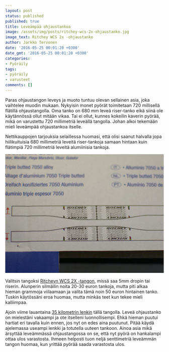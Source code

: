 ```yaml
---
layout: post
status: published
published: true
title: Leveämpää ohjaustankoa
image: /assets/img/posts/ritchey-wcs-2x-ohjaustanko.jpg
image_text: Ritchey WCS 2x -ohjaustanko
author: Jarkko Tervonen
date: '2016-05-25 00:01:20 +0300'
date_gmt: '2016-05-25 00:01:20 +0300'
categories:
- Pyöräily
tags:
- pyöräily
- varusteet
comments: []
---
```

Paras ohjaustangon leveys ja muoto tuntuu olevan sellainen asia, joka vaihtelee muodin mukaan. Nykyisin monet pyörät toimitetaan 720 millisellä flätillä ohjaustangolla. Oma tanko on 680 mm leveä riser-tanko eikä siinä ole käytännössä ollut mitään vikaa. Tai ei ollut, kunnes kokeilin kaverin pyörää, mikä on varustettu 720 millimetriä leveällä tangolla. Johan alkoi tekemään mieli leveämpää ohjaustankoa itselle.

Nettikauppojen tarjouksia selaillessa huomasi, että olisi saanut halvalla jopa hiilikuituisia 680 millimetriä leveitä riser-tankoja samaan hintaan kuin flätimpiä 720 millimetriä leveitä alumiinisia tankoja.

<amp-img src="/assets/img/posts/ritchey-wcs-2x-ohjaustanko-drop.jpg" alt="Ritchey WCS 2X -ohjaustangon drop / rise" width="4" height="3" layout="responsive">
  <noscript><img src="/assets/img/posts/ritchey-wcs-2x-ohjaustanko-drop.jpg" alt="Ritchey WCS 2X -ohjaustangon drop / rise" /></noscript>
</amp-img>

Valitsin tangoksi [Ritcheyn WCS 2X -tangon](http://ritcheylogic.com/wcs-trail-2x-blatte-mountain-bar), missä saa 5mm dropin tai riserin. Alunperin silmäilin noita 20-30 euron tankoja, mutta piti alkaa hieman grammoja viilaamaan ja valita tämä noin 50 euron hintainen tanko. Tuskin käytössäni eroa huomaa, mutta minkäs teet kun tekee mieli kalliimpaa.

Ajoin viime lauantaina [35 kilometrin lenkin](/2016/05/23/lauantain-maastopyorailyretki/) tällä tangolla. Leveä ohjaustanko on mielestäni vakaampi ja ote itselleni luonnollisempi. Ehkä hieman puutui hartiat eri tavalla kuin ennen, jos nyt on edes aina puutunut. Pitää käydä ajelemassa useampi lenkki ja totutella uuteen tankoon. Ainoa asia mikä ärsyttää leveämmässä ohjaustangossa on se, että nyt pyörä on hankalampi  ottaa ulos varastosta. Ihmeen helposti tuon neljä senttimetriä leveämmän tangon huomaa, kun yrittää pyörää saada varastosta ulos.
